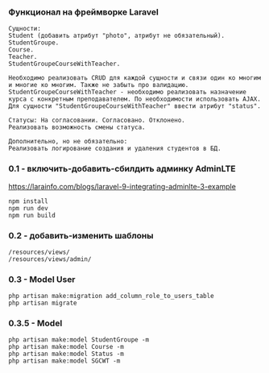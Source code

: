 ### Функционал на фреймворке Laravel
```
Сущности:
Student (добавить атрибут "photo", атрибут не обязательный).
StudentGroupe.
Course.
Teacher.
StudentGroupeCourseWithTeacher.

Необходимо реализовать CRUD для каждой сущности и связи один ко многим и многие ко многим. Также не забыть про валидацию.
StudentGroupeCourseWithTeacher - необходимо реализовать назначение курса с конкретным преподавателем. По необходимости использовать AJAX.
Для сущности "StudentGroupeCourseWithTeacher" ввести атрибут "status".
 
Статусы: На согласовании. Согласовано. Отклонено.
Реализовать возможность смены статуса.

Дополнительно, но не обязательно:
Реализовать логирование создания и удаления студентов в БД.
```

### 0.1 - включить-добавить-сбилдить админку AdminLTE
https://larainfo.com/blogs/laravel-9-integrating-adminlte-3-example
```
npm install 
npm run dev
npm run build
```

### 0.2 - добавить-изменить шаблоны
```
/resources/views/
/resources/views/admin/
```

### 0.3 - Model User
```
php artisan make:migration add_column_role_to_users_table
php artisan migrate
```
### 0.3.5 - Model
```
php artisan make:model StudentGroupe -m
php artisan make:model Course -m
php artisan make:model Status -m
php artisan make:model SGCWT -m
```
